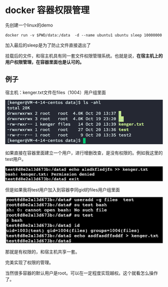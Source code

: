 # docker 容器权限管理

先创建一个linux的demo

```
docker run -v $PWD/data:/data  -d --name ubuntu1 ubuntu sleep 10000000
```

加入最后的sleep是为了防止文件直接退出了

挂载后的文件，和宿主机具有同一套文件权限管理系统。也就是说，**在宿主机上的用户权限管理，在容器里面也是认可的。**





## 例子

宿主机：kenger.txt文件在files（1004）用户组里面

![image-20221020134533324](https://raw.githubusercontent.com/kengerlwl/kengerlwl.github.io/master/image/b86805c6c426c736260790d05d39a6a1/26361d8457951ea1d6bdee78068e880d.png)

如果直接在容器里面建立一个用户，进行增删改查，是没有权限的。例如我这里的test用户。

![image-20221020134644235](https://raw.githubusercontent.com/kengerlwl/kengerlwl.github.io/master/image/b86805c6c426c736260790d05d39a6a1/c658fac5bc3541ea555c10b26f2815f1.png)



但是如果我将test用户加入到容器李同gid的files用户组里面

![image-20221020134731387](https://raw.githubusercontent.com/kengerlwl/kengerlwl.github.io/master/image/b86805c6c426c736260790d05d39a6a1/049f9f59060a6985305488713ee3c6f8.png)

那就是有权限的，和宿主机共享一套。

完美实现了权限的管理。



当然很多容器的默认用户是root。可以在一定程度实现越权。这个就看怎么操作了。